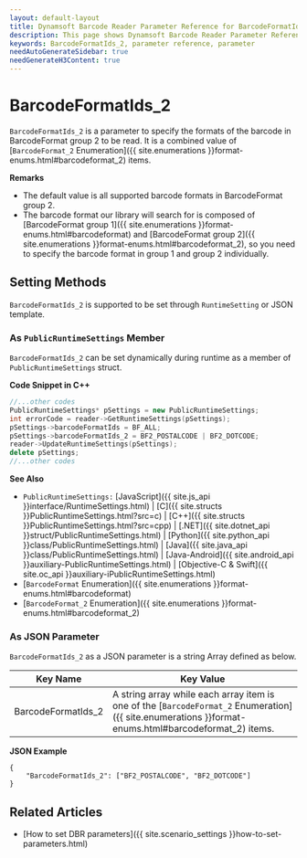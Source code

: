```yaml
---
layout: default-layout
title: Dynamsoft Barcode Reader Parameter Reference for BarcodeFormatIds_2
description: This page shows Dynamsoft Barcode Reader Parameter Reference for BarcodeFormatIds_2.
keywords: BarcodeFormatIds_2, parameter reference, parameter
needAutoGenerateSidebar: true
needGenerateH3Content: true
---
```



# BarcodeFormatIds_2 

`BarcodeFormatIds_2` is a parameter to specify the formats of the barcode in BarcodeFormat group 2 to be read. It is a combined value of [`BarcodeFormat_2` Enumeration]({{ site.enumerations }}format-enums.html#barcodeformat_2) items.

**Remarks**  
- The default value is all supported barcode formats in BarcodeFormat group 2.
- The barcode format our library will search for is composed of [BarcodeFormat group 1]({{ site.enumerations }}format-enums.html#barcodeformat) and [BarcodeFormat group 2]({{ site.enumerations }}format-enums.html#barcodeformat_2), so you need to specify the barcode format in group 1 and group 2 individually.


    
## Setting Methods
`BarcodeFormatIds_2` is supported to be set through `RuntimeSetting` or JSON template.

### As `PublicRuntimeSettings` Member
`BarcodeFormatIds_2` can be set dynamically during runtime as a member of `PublicRuntimeSettings` struct.


**Code Snippet in C++**
```cpp
//...other codes
PublicRuntimeSettings* pSettings = new PublicRuntimeSettings;
int errorCode = reader->GetRuntimeSettings(pSettings);
pSettings->barcodeFormatIds = BF_ALL;
pSettings->barcodeFormatIds_2 = BF2_POSTALCODE | BF2_DOTCODE;
reader->UpdateRuntimeSettings(pSettings);
delete pSettings;
//...other codes
```



**See Also**      
- `PublicRuntimeSettings:` [JavaScript]({{ site.js_api }}interface/RuntimeSettings.html) \| [C]({{ site.structs }}PublicRuntimeSettings.html?src=c) \| [C++]({{ site.structs }}PublicRuntimeSettings.html?src=cpp) \| [.NET]({{ site.dotnet_api }}struct/PublicRuntimeSettings.html) \| [Python]({{ site.python_api }}class/PublicRuntimeSettings.html) \| [Java]({{ site.java_api }}class/PublicRuntimeSettings.html) \| [Java-Android]({{ site.android_api }}auxiliary-PublicRuntimeSettings.html) \| [Objective-C & Swift]({{ site.oc_api }}auxiliary-iPublicRuntimeSettings.html)
- [`BarcodeFormat` Enumeration]({{ site.enumerations }}format-enums.html#barcodeformat)
- [`BarcodeFormat_2` Enumeration]({{ site.enumerations }}format-enums.html#barcodeformat_2)


### As JSON Parameter
`BarcodeFormatIds_2` as a JSON parameter is a string Array defined as below.   

| Key Name | Key Value |
| -------- | --------- |
| BarcodeFormatIds_2 | A string array while each array item is one of the [`BarcodeFormat_2` Enumeration]({{ site.enumerations }}format-enums.html#barcodeformat_2) items. |


**JSON Example**   
```
{
    "BarcodeFormatIds_2": ["BF2_POSTALCODE", "BF2_DOTCODE"]
}
```


<!--
## Impacts on Performance
### Speed
Setting `BarcodeFormatIds_2` to a specific value when barcode formats are certain may speed up the process.

### Read Rate
Setting `BarcodeFormatIds_2` to all formats when barcode formats are uncertain may improve the Read Rate. 

### Accuracy
Setting `BarcodeFormatIds_2` to a specific value when barcode formats are certain may improve the Accuracy.

-->
## Related Articles
- [How to set DBR parameters]({{ site.scenario_settings }}how-to-set-parameters.html)